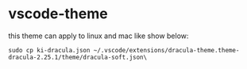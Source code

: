 ﻿# vscode-theme
this theme can apply to linux and mac like show below:
```shell
sudo cp ki-dracula.json ~/.vscode/extensions/dracula-theme.theme-dracula-2.25.1/theme/dracula-soft.json\
```






